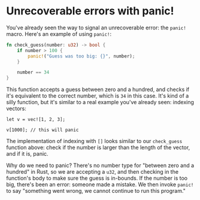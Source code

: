 # Unrecoverable errors with panic!

You've already seen the way to signal an unrecoverable error: the `panic!`
macro. Here's an example of using `panic!`:

```rust
fn check_guess(number: u32) -> bool {
    if number > 100 {
        panic!("Guess was too big: {}", number);
    }

    number == 34
}
```

This function accepts a guess between zero and a hundred, and checks if it's
equivalent to the correct number, which is `34` in this case. It's kind of a
silly function, but it's similar to a real example you've already seen:
indexing vectors:

```rust,should_panic
let v = vec![1, 2, 3];

v[1000]; // this will panic
```

The implementation of indexing with `[]` looks similar to our `check_guess`
function above: check if the number is larger than the length of the vector,
and if it is, panic.

Why do we need to panic? There's no number type for "between zero and a
hundred" in Rust, so we are accepting a `u32`, and then checking in the
function's body to make sure the guess is in-bounds. If the number is too big,
there's been an error: someone made a mistake. We then invoke `panic!` to say
"something went wrong, we cannot continue to run this program."

